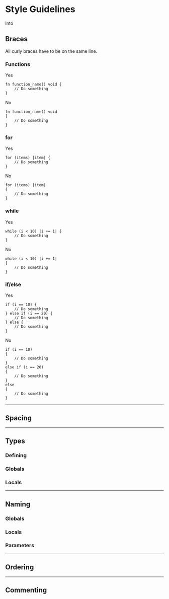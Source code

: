 # Style Guidelines

Into

## Braces

All curly braces have to be on the same line.

### Functions

Yes

```zig
fn function_name() void {
    // Do something
}
```

No

```zig
fn function_name() void
{
    // Do something
}
```

### for

Yes

```zig
for (items) |item| {
    // Do something
}
```

No

```zig
for (items) |item|
{
    // Do something
}
```

### while

Yes

```zig
while (i < 10) |i += 1| {
    // Do something
}
```

No

```zig
while (i < 10) |i += 1|
{
    // Do something
}
```

### if/else

Yes

```zig
if (i == 10) {
    // Do something
} else if (i == 20) {
    // Do something
} else {
    // Do something
}
```

No

```zig
if (i == 10)
{
    // Do something
}
else if (i == 20)
{
    // Do something
}
else
{
    // Do something
}
```

---

## Spacing



---

## Types

### Defining

### Globals

### Locals

---

## Naming

### Globals

### Locals

### Parameters

---

## Ordering

---

## Commenting
